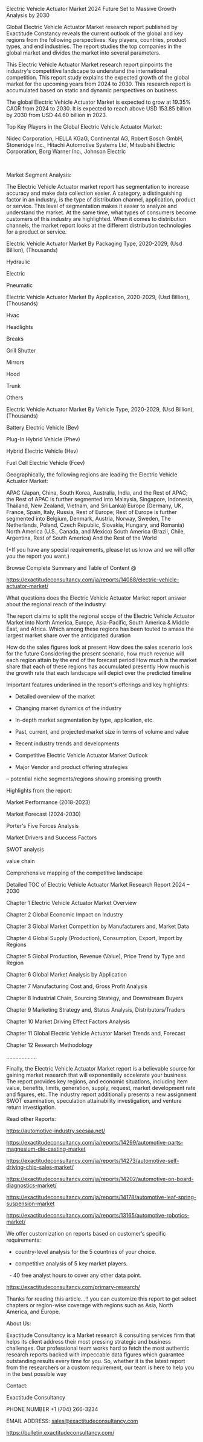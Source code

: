 Electric Vehicle Actuator Market 2024 Future Set to Massive Growth Analysis by 2030

Global Electric Vehicle Actuator Market research report published by Exactitude Constancy reveals the current outlook of the global and key regions from the following perspectives: Key players, countries, product types, and end industries. The report studies the top companies in the global market and divides the market into several parameters.

This Electric Vehicle Actuator Market research report pinpoints the industry's competitive landscape to understand the international competition. This report study explains the expected growth of the global market for the upcoming years from 2024 to 2030. This research report is accumulated based on static and dynamic perspectives on business.

The global Electric Vehicle Actuator Market is expected to grow at 19.35% CAGR from 2024 to 2030. It is expected to reach above USD 153.85 billion by 2030 from USD 44.60 billion in 2023.

Top Key Players in the Global Electric Vehicle Actuator Market:

Nidec Corporation, HELLA KGaG, Continental AG, Robert Bosch GmbH, Stoneridge Inc., Hitachi Automotive Systems Ltd, Mitsubishi Electric Corporation, Borg Warner Inc., Johnson Electric

 

Market Segment Analysis:

The Electric Vehicle Actuator market report has segmentation to increase accuracy and make data collection easier. A category, a distinguishing factor in an industry, is the type of distribution channel, application, product or service. This level of segmentation makes it easier to analyze and understand the market. At the same time, what types of consumers become customers of this industry are highlighted. When it comes to distribution channels, the market report looks at the different distribution technologies for a product or service.

Electric Vehicle Actuator Market By Packaging Type, 2020-2029, (Usd Billion), (Thousands)

Hydraulic

Electric

Pneumatic

Electric Vehicle Actuator Market By Application, 2020-2029, (Usd Billion), (Thousands)

Hvac

Headlights

Breaks

Grill Shutter

Mirrors

Hood

Trunk

Others

Electric Vehicle Actuator Market By Vehicle Type, 2020-2029, (Usd Billion), (Thousands)

Battery Electric Vehicle (Bev)

Plug-In Hybrid Vehicle (Phev)

Hybrid Electric Vehicle (Hev)

Fuel Cell Electric Vehicle (Fcev)

Geographically, the following regions are leading the Electric Vehicle Actuator Market:

APAC (Japan, China, South Korea, Australia, India, and the Rest of APAC; the Rest of APAC is further segmented into Malaysia, Singapore, Indonesia, Thailand, New Zealand, Vietnam, and Sri Lanka)
Europe (Germany, UK, France, Spain, Italy, Russia, Rest of Europe; Rest of Europe is further segmented into Belgium, Denmark, Austria, Norway, Sweden, The Netherlands, Poland, Czech Republic, Slovakia, Hungary, and Romania)
North America (U.S., Canada, and Mexico)
South America (Brazil, Chile, Argentina, Rest of South America)
And the Rest of the World

(*If you have any special requirements, please let us know and we will offer you the report you want.)

Browse Complete Summary and Table of Content @

https://exactitudeconsultancy.com/ja/reports/14088/electric-vehicle-actuator-market/

What questions does the Electric Vehicle Actuator Market report answer about the regional reach of the industry:

The report claims to split the regional scope of the Electric Vehicle Actuator Market into North America, Europe, Asia-Pacific, South America & Middle East, and Africa. Which among these regions has been touted to amass the largest market share over the anticipated duration

How do the sales figures look at present How does the sales scenario look for the future
Considering the present scenario, how much revenue will each region attain by the end of the forecast period
How much is the market share that each of these regions has accumulated presently
How much is the growth rate that each landscape will depict over the predicted timeline

Important features underlined in the report's offerings and key highlights:

- Detailed overview of the market

- Changing market dynamics of the industry

- In-depth market segmentation by type, application, etc.

- Past, current, and projected market size in terms of volume and value

- Recent industry trends and developments

- Competitive Electric Vehicle Actuator Market Outlook

- Major Vendor and product offering strategies

– potential niche segments/regions showing promising growth

Highlights from the report:

Market Performance (2018-2023)

Market Forecast (2024-2030)

Porter's Five Forces Analysis

Market Drivers and Success Factors

SWOT analysis

value chain

Comprehensive mapping of the competitive landscape

Detailed TOC of Electric Vehicle Actuator Market Research Report 2024 – 2030

Chapter 1 Electric Vehicle Actuator Market Overview

Chapter 2 Global Economic Impact on Industry

Chapter 3 Global Market Competition by Manufacturers and, Market Data

Chapter 4 Global Supply (Production), Consumption, Export, Import by Regions

Chapter 5 Global Production, Revenue (Value), Price Trend by Type and Region

Chapter 6 Global Market Analysis by Application

Chapter 7 Manufacturing Cost and, Gross Profit Analysis

Chapter 8 Industrial Chain, Sourcing Strategy, and Downstream Buyers

Chapter 9 Marketing Strategy and, Status Analysis, Distributors/Traders

Chapter 10 Market Driving Effect Factors Analysis

Chapter 11 Global Electric Vehicle Actuator Market Trends and, Forecast

Chapter 12 Research Methodology

………………..

Finally, the Electric Vehicle Actuator Market report is a believable source for gaining market research that will exponentially accelerate your business. The report provides key regions, and economic situations, including item value, benefits, limits, generation, supply, request, market development rate and figures, etc. The industry report additionally presents a new assignment SWOT examination, speculation attainability investigation, and venture return investigation.

Read other Reports:

https://automotive-industry.seesaa.net/

https://exactitudeconsultancy.com/ja/reports/14299/automotive-parts-magnesium-die-casting-market

https://exactitudeconsultancy.com/ja/reports/14273/automotive-self-driving-chip-sales-market/

https://exactitudeconsultancy.com/ja/reports/14202/automotive-on-board-diagnostics-market/

https://exactitudeconsultancy.com/ja/reports/14178/automotive-leaf-spring-suspension-market

https://exactitudeconsultancy.com/ja/reports/13165/automotive-robotics-market/

We offer customization on reports based on customer’s specific requirements:

- country-level analysis for the 5 countries of your choice.

- competitive analysis of 5 key market players.

  - 40 free analyst hours to cover any other data point.

https://exactitudeconsultancy.com/primary-research/

Thanks for reading this article...!! you can customize this report to get select chapters or region-wise coverage with regions such as Asia, North America, and Europe.

About Us:

Exactitude Consultancy is a Market research & consulting services firm that helps its client address their most pressing strategic and business challenges. Our professional team works hard to fetch the most authentic research reports backed with impeccable data figures which guarantee outstanding results every time for you. So, whether it is the latest report from the researchers or a custom requirement, our team is here to help you in the best possible way

Contact:

Exactitude Consultancy

PHONE NUMBER +1 (704) 266-3234

EMAIL ADDRESS: sales@exactitudeconsultancy.com

https://bulletin.exactitudeconsultancy.com/

